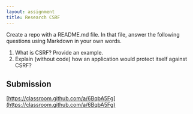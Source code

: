 ```yaml
---
layout: assignment
title: Research CSRF
---
```


Create a repo with a README.md file. In that file, answer the following questions using Markdown in your own words.

1. What is CSRF? Provide an example.
1. Explain (without code) how an application would protect itself against CSRF?

## Submission

[https://classroom.github.com/a/6BqbA5Fg](https://classroom.github.com/a/6BqbA5Fg)